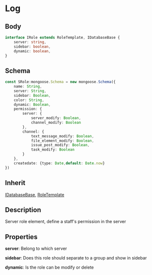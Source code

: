 # Log

## Body
```typescript
interface IRole extends RoleTemplate, IDatabaseBase {
    server: string,
    sidebar: boolean,
    dynamic: boolean,
}
```

## Schema
```typescript
const SRole:mongoose.Schema = new mongoose.Schema({
    name: String,
    server: String,
    sidebar: Boolean,
    color: String,
    dynamic: Boolean,
    permission: {
        server: {
            server_modify: Boolean,
            channel_modify: Boolean
        },
        channel: {
            text_message_modify: Boolean,
            file_element_modify: Boolean,
            issue_post_modify: Boolean,
            task_modify: Boolean
        }
    },
    createdate: {type: Date,default: Date.now}
})
```

## Inherit

[IDatabaseBase](./../../base/IDatabaseBase.md),
[RoleTemplate](./RoleTemplate.md)

## Description

Server role element, define a staff's permission in the server

## Properties

**server**: Belong to which server

**sidebar**: Does this role should separate to a group and show in sidebar

**dynamic**: Is the role can be modify or delete